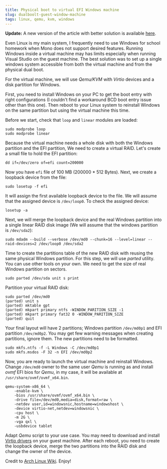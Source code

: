 ```yaml
---
title: Physical boot to virtual EFI Windows machine
slug: dualboolt-guest-window-machine
tags: linux, qemu, kvm, windows
---
```


**Update:** A new version of the article with better solution is available
[here].

Even Linux is my main system, I frequently need to use Windows for school
homework when Mono does not support desired features. Running Windows inside a
virtual machine may has limits especially when running Visual Studio on the
guest machine. The best solution was to
set up a single windows system accessible from both the virtual machine and
from the physical dual boot.

For the virtual machine, we will use *Qemu/KVM* with *Virtio* devices and a disk
partition for Windows.

First, you need to install Windows on your PC to get the boot entry with right
configurations (I couldn't find a workaround BCD boot entry issue other than
this one). Then reboot to your Linux system to reinstall Windows on the same
partition but using the virtual machine this time.

Before we start, check that ``loop`` and ``linear`` modules are loaded:

```shell
sudo modprobe loop
sudo modprobe linear
```

Because the virtual machine needs a whole disk with both the Windows partition
and the EFI partition, We need to create a virtual RAID. Let's create a small
file to hold the EFI partition:

```shell
dd if=/dev/zero of=efi count=200000
```

Now you have ``efi`` file of 100 MB (200000 * 512 Bytes). Next, we create a
loopback device from the file:

```shell
sudo losetup -f efi
```

It will assign the first available loopback device to the file. We will assume
that the assigned device is ``/dev/loop0``. To check the assigned device:

```shell
losetup -a
```

Next, we will merge the loopback device and the real Windows partition into a
single linear RAID disk image (We will assume that the windows partition is
``/dev/sda2``):

```shell
sudo mdadm --build --verbose /dev/md0 --chunk=16 --level=linear --raid-devices=2 /dev/loop0 /dev/sda2
```

Time to create the partitions table of the new RAID disk with reusing the same
physical Windows partition. For this step, we will use _parted_ utility. You
can use other tools on your own. We need to get the size of real Windows
partition on sectors.

```shell
sudo parted /dev/sda unit s print
```

Partition your virtual RAID disk:

```shell
sudo parted /dev/md0
(parted) unit s
(parted) mktable gpt
(parted) mkpart primary ntfs -WINDOW_PARITION_SIZE -1
(parted) mkpart primary fat32 0 -WINDOW_PARITION_SIZE
(parted) quit
```

Your final layout will have 2 partitions; Windows partition ``/dev/md0p1`` and
EFI partition ``/dev/md0p2``. You may get few warning messages when
creating partitions, ignore them. The new partitions need to be formatted.

```shell
sudo mkfs.ntfs -f -L Windows -C /dev/md0p1
sudo mkfs.msdos -F 32 -n EFI /dev/md0p2
```

Now, you are ready to launch the virtual machine and reinstall Windows. Change
``/dev/md0`` owner to the same user _Qemu_ is running as and install _ovmf_ EFI
bios for _Qemu_, in my case, it will be available at
``/usr/share/ovmf/ovmf_x64.bin``.

```shell
qemu-system-x86_64 \
    -enable-kvm \
    -bios /usr/share/ovmf/ovmf_x64.bin \
    -drive file=/dev/md0,media=disk,format=raw \
    -netdev user,id=windowsnic,hostname=windowshost \
    -device virtio-net,netdev=windowsnic \
    -cpu host \
    -m 2G \
    -vga qxl \
    -usbdevice tablet
```

Adapt _Qemu_ script to your use case. You may need to download and install
[Virtio drivers] on your guest machine. After each reboot, you need to create
the loopback device, merge the two partitions into the RAID disk and change the
owner of the device.

Credit to [Arch Linux Wiki]. Enjoy!

[here]: /post/boot-physical-windows-inside-qemu-guest-machine
[Virtio drivers]: https://fedoraproject.org/wiki/Windows_Virtio_Drivers
[Arch Linux Wiki]: https://wiki.archlinux.org/index.php/QEMU#Simulate_virtual_disk_with_MBR_using_linear_RAID
